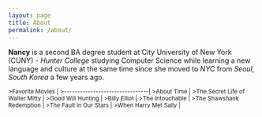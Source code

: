 ```yaml
---
layout: page
title: About
permalink: /about/
---
```


**Nancy** is a second BA degree student at City University of New York (CUNY) - _Hunter College_ studying Computer Science while learning a new language and culture at the same time since she moved to _NYC_ from _Seoul, South Korea_ a few years ago.

<sub>
>Favorite Movies                 |
>--------------------------------|
>About Time                      |
>The Secret Life of Walter Mitty |
>Good Will Hunting               |
>Billy Elliot                    |
>The Intouchable                 |
>The Shawshank Redemption        |
>The Fault in Our Stars          |
>When Harry Met Sally            |
</sub>
